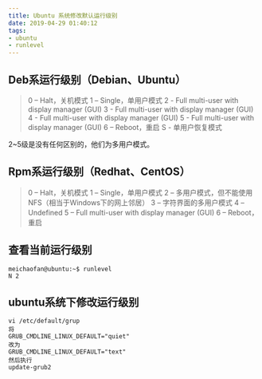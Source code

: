 ```yaml
---
title: Ubuntu 系统修改默认运行级别 
date: 2019-04-29 01:40:12
tags:
- ubuntu
- runlevel
---
```


## Deb系运行级别（Debian、Ubuntu）
>0 – Halt，关机模式
1 – Single，单用户模式
2 - Full multi-user with display manager (GUI)
3 - Full multi-user with display manager (GUI)
4 - Full multi-user with display manager (GUI)
5 - Full multi-user with display manager (GUI)
6 – Reboot，重启
S - 单用户恢复模式

2~5级是没有任何区别的，他们为多用户模式。

## Rpm系运行级别（Redhat、CentOS）
>0 – Halt，关机模式
1 – Single，单用户模式
2 – 多用户模式，但不能使用NFS（相当于Windows下的网上邻居）
3 – 字符界面的多用户模式
4 – Undefined
5 – Full multi-user with display manager (GUI)
6 – Reboot，重启

## 查看当前运行级别
```
meichaofan@ubuntu:~$ runlevel 
N 2
```

## ubuntu系统下修改运行级别
```
vi /etc/default/grup
将
GRUB_CMDLINE_LINUX_DEFAULT="quiet"
改为
GRUB_CMDLINE_LINUX_DEFAULT="text"
然后执行
update-grub2
```

